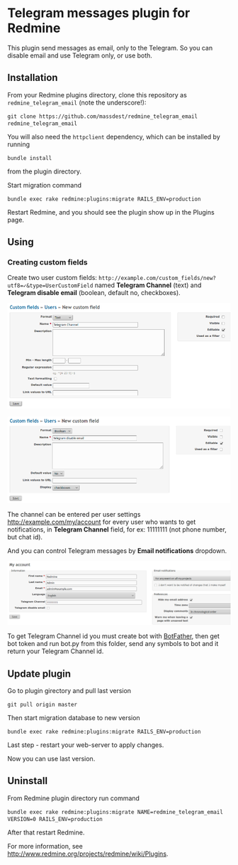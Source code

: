 # Telegram messages plugin for Redmine

This plugin send messages as email, only to the Telegram. So you can disable email and use Telegram only, or use both.  

## Installation

From your Redmine plugins directory, clone this repository as `redmine_telegram_email` (note
the underscore!):

    git clone https://github.com/massdest/redmine_telegram_email redmine_telegram_email

You will also need the `httpclient` dependency, which can be installed by running

    bundle install

from the plugin directory.

Start migration command

	bundle exec rake redmine:plugins:migrate RAILS_ENV=production

Restart Redmine, and you should see the plugin show up in the Plugins page.

## Using

### Creating custom fields

Create two user custom fields: `http://example.com/custom_fields/new?utf8=✓&type=UserCustomField` named **Telegram Channel** (text) and **Telegram disable email** (boolean, default no, checkboxes).

![Custom field](images/redmine_telegram_email_customfield2.png)

![Custom field](images/redmine_telegram_email_customfield1.png)

The channel can be entered per user settings http://example.com/my/account for every user who wants to get notifications, in **Telegram Channel** field, for ex: 11111111 (not phone number, but chat id). 

And you can control Telegram messages by **Email notifications** dropdown.  

![Custom field](images/redmine_telegram_email_myaccount.png)

To get Telegram Channel id you must create bot with [BotFather](https://core.telegram.org/bots#6-botfather), then get bot token and run bot.py from this folder, send any symbols to bot and it return your Telegram Channel id.

## Update plugin

Go to plugin girectory and pull last version
	
	git pull origin master

Then start migration database to new version

	bundle exec rake redmine:plugins:migrate RAILS_ENV=production

Last step - restart your web-server to apply changes.

Now you can use last version.

## Uninstall

From Redmine plugin directory run command

	bundle exec rake redmine:plugins:migrate NAME=redmine_telegram_email VERSION=0 RAILS_ENV=production

After that restart Redmine.

For more information, see http://www.redmine.org/projects/redmine/wiki/Plugins.
